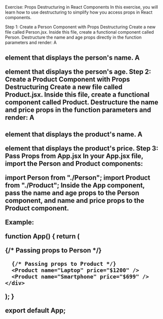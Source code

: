 Exercise: Props Destructuring in React Components
In this exercise, you will learn how to use destructuring to simplify how you access props in React components.

Step 1: Create a Person Component with Props Destructuring
Create a new file called Person.jsx.
Inside this file, create a functional component called Person.
Destructure the name and age props directly in the function parameters and render:
A <h2> element that displays the person's name.
A <p> element that displays the person's age.
Step 2: Create a Product Component with Props Destructuring
Create a new file called Product.jsx.
Inside this file, create a functional component called Product.
Destructure the name and price props in the function parameters and render:
A <h2> element that displays the product's name.
A <p> element that displays the product's price.
Step 3: Pass Props from App.jsx
In your App.jsx file, import the Person and Product components:

import Person from "./Person";
import Product from "./Product";
Inside the App component, pass the name and age props to the Person component, and name and price props to the Product component.

Example:

function App() {
  return (
    <div>
      {/* Passing props to Person */}
      <Person name="John Doe" age={28} />
      <Person name="Jane Smith" age={32} />

      {/* Passing props to Product */}
      <Product name="Laptop" price="$1200" />
      <Product name="Smartphone" price="$699" />
    </div>
  );
}

export default App;
